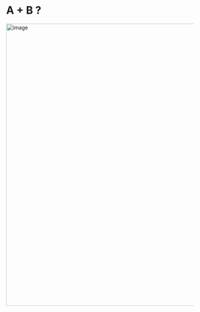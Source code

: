 # A + B ? #
<img width="760" alt="image" src="https://github.com/user-attachments/assets/b7fad36b-605e-4e1a-9930-0e02f51f2b00" />
